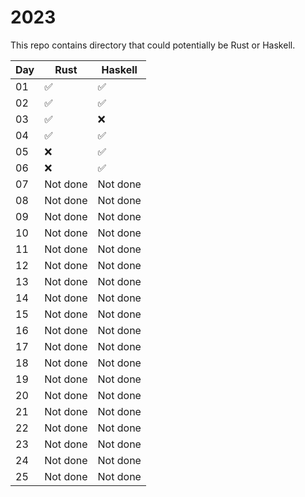 # 2023

This repo contains directory that could potentially be Rust or Haskell.

| Day | Rust     | Haskell  |
|-----|----------|----------|
| 01  | ✅        | ✅        |
| 02  | ✅        | ✅        |
| 03  | ✅        | ❌        |
| 04  | ✅        | ✅        |
| 05  | ❌        | ✅        |
| 06  | ❌        | ✅        |
| 07  | Not done | Not done |
| 08  | Not done | Not done |
| 09  | Not done | Not done |
| 10  | Not done | Not done |
| 11  | Not done | Not done |
| 12  | Not done | Not done |
| 13  | Not done | Not done |
| 14  | Not done | Not done |
| 15  | Not done | Not done |
| 16  | Not done | Not done |
| 17  | Not done | Not done |
| 18  | Not done | Not done |
| 19  | Not done | Not done |
| 20  | Not done | Not done |
| 21  | Not done | Not done |
| 22  | Not done | Not done |
| 23  | Not done | Not done |
| 24  | Not done | Not done |
| 25  | Not done | Not done |

